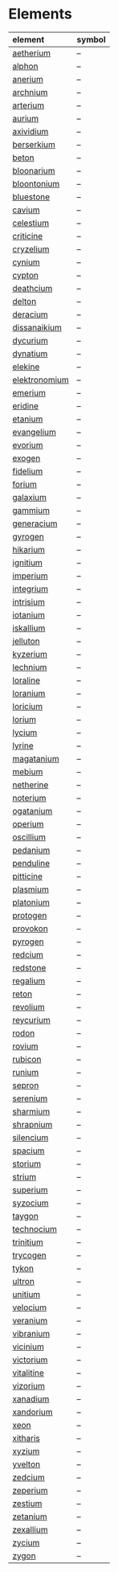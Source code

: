 # Elements

| element | symbol |
| :------ | :----- |
| [aetherium](elements/aetherium.md) | – |
| [alphon](elements/alphon.md) | – |
| [anerium](elements/anerium.md) | – |
| [archnium](elements/archnium.md) | – |
| [arterium](elements/arterium.md) | – |
| [aurium](elements/aurium.md) | – |
| [axividium](elements/axividium.md) | – |
| [berserkium](elements/berserkium.md) | – |
| [beton](elements/beton.md) | – |
| [bloonarium](elements/bloonarium.md) | – |
| [bloontonium](elements/bloontonium.md) | – |
| [bluestone](elements/bluestone.md) | – |
| [cavium](elements/cavium.md) | – |
| [celestium](elements/celestium.md) | – |
| [criticine](elements/criticine.md) | – |
| [cryzelium](elements/cryzelium.md) | – |
| [cynium](elements/cynium.md) | – |
| [cypton](elements/cypton.md) | – |
| [deathcium](elements/deathcium.md) | – |
| [delton](elements/delton.md) | – |
| [deracium](elements/deracium.md) | – |
| [dissanaikium](elements/dissanaikium.md) | – |
| [dycurium](elements/dycurium.md) | – |
| [dynatium](elements/dynatium.md) | – |
| [elekine](elements/elekine.md) | – |
| [elektronomium](elements/elektronomium.md) | – |
| [emerium](elements/emerium.md) | – |
| [eridine](elements/eridine.md) | – |
| [etanium](elements/etanium.md) | – |
| [evangelium](elements/evangelium.md) | – |
| [evorium](elements/evorium.md) | – |
| [exogen](elements/exogen.md) | – |
| [fidelium](elements/fidelium.md) | – |
| [forium](elements/forium.md) | – |
| [galaxium](elements/galaxium.md) | – |
| [gammium](elements/gammium.md) | – |
| [generacium](elements/generacium.md) | – |
| [gyrogen](elements/gyrogen.md) | – |
| [hikarium](elements/hikarium.md) | – |
| [ignitium](elements/ignitium.md) | – |
| [imperium](elements/imperium.md) | – |
| [integrium](elements/integrium.md) | – |
| [intrisium](elements/intrisium.md) | – |
| [iotanium](elements/iotanium.md) | – |
| [iskallium](elements/iskallium.md) | – |
| [jelluton](elements/jelluton.md) | – |
| [kyzerium](elements/kyzerium.md) | – |
| [lechnium](elements/lechnium.md) | – |
| [loraline](elements/loraline.md) | – |
| [loranium](elements/loranium.md) | – |
| [loricium](elements/loricium.md) | – |
| [lorium](elements/lorium.md) | – |
| [lycium](elements/lycium.md) | – |
| [lyrine](elements/lyrine.md) | – |
| [magatanium](elements/magatanium.md) | – |
| [mebium](elements/mebium.md) | – |
| [netherine](elements/netherine.md) | – |
| [noterium](elements/noterium.md) | – |
| [ogatanium](elements/ogatanium.md) | – |
| [operium](elements/operium.md) | – |
| [oscillium](elements/oscillium.md) | – |
| [pedanium](elements/pedanium.md) | – |
| [penduline](elements/penduline.md) | – |
| [pitticine](elements/pitticine.md) | – |
| [plasmium](elements/plasmium.md) | – |
| [platonium](elements/platonium.md) | – |
| [protogen](elements/protogen.md) | – |
| [provokon](elements/provokon.md) | – |
| [pyrogen](elements/pyrogen.md) | – |
| [redcium](elements/redcium.md) | – |
| [redstone](elements/redstone.md) | – |
| [regalium](elements/regalium.md) | – |
| [reton](elements/reton.md) | – |
| [revolium](elements/revolium.md) | – |
| [reycurium](elements/reycurium.md) | – |
| [rodon](elements/rodon.md) | – |
| [rovium](elements/rovium.md) | – |
| [rubicon](elements/rubicon.md) | – |
| [runium](elements/runium.md) | – |
| [sepron](elements/sepron.md) | – |
| [serenium](elements/serenium.md) | – |
| [sharmium](elements/sharmium.md) | – |
| [shrapnium](elements/shrapnium.md) | – |
| [silencium](elements/silencium.md) | – |
| [spacium](elements/spacium.md) | – |
| [storium](elements/storium.md) | – |
| [strium](elements/strium.md) | – |
| [superium](elements/superium.md) | – |
| [syzocium](elements/syzocium.md) | – |
| [taygon](elements/taygon.md) | – |
| [technocium](elements/technocium.md) | – |
| [trinitium](elements/trinitium.md) | – |
| [trycogen](elements/trycogen.md) | – |
| [tykon](elements/tykon.md) | – |
| [ultron](elements/ultron.md) | – |
| [unitium](elements/unitium.md) | – |
| [velocium](elements/velocium.md) | – |
| [veranium](elements/veranium.md) | – |
| [vibranium](elements/vibranium.md) | – |
| [vicinium](elements/vicinium.md) | – |
| [victorium](elements/victorium.md) | – |
| [vitalitine](elements/vitalitine.md) | – |
| [vizorium](elements/vizorium.md) | – |
| [xanadium](elements/xanadium.md) | – |
| [xandorium](elements/xandorium.md) | – |
| [xeon](elements/xeon.md) | – |
| [xitharis](elements/xitharis.md) | – |
| [xyzium](elements/xyzium.md) | – |
| [yvelton](elements/yvelton.md) | – |
| [zedcium](elements/zedcium.md) | – |
| [zeperium](elements/zeperium.md) | – |
| [zestium](elements/zestium.md) | – |
| [zetanium](elements/zetanium.md) | – |
| [zexallium](elements/zexallium.md) | – |
| [zycium](elements/zycium.md) | – |
| [zygon](elements/zygon.md) | – |
